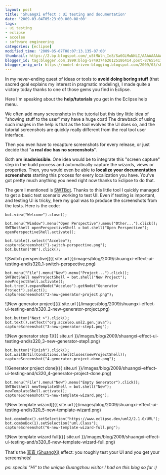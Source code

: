 ```yaml
---
layout: post
title: 'ShuangXi effect : UI testing and documentation'
date: '2009-03-04T05:23:00.000-08:00'
tags:
- ui testing
- eclipse
- acceleo
- software engineering
categories: [eclipse]
modified_time: '2009-05-07T08:07:13.135-07:00'
thumbnail: https://2.bp.blogspot.com/_u5tMWln_Ie8/Sa6GLMuNNLI/AAAAAAAAAG4/AbnjaM7dp7U/s72-c/1-switch-perspective.png
blogger_id: tag:blogger.com,1999:blog-5749374620125186414.post-8765541702991355228
blogger_orig_url: https://model-driven-blogging.blogspot.com/2009/03/shuangxi-effect-ui-testing-and.html
---
```


In my never-ending quest of ideas or tools to **avoid doing boring stuff** (that sacred goal explains my interest in pragmatic modeling), I made quite a victory today thanks to one of those gems you find in Eclipse.

Here I'm speaking about the **help/tutorials** you get in the Eclipse help menu.

We often add many screenshots in the tutorial but this tiny little idea of "showing stuff to the user" may have a huge cost! The drawback of using such images in the help is that as the tool evolves the UI does so, and the tutorial screenshots are quickly really different from the real tool user interface.

Then you even have to recapture screenshots for every release, or just decide that "**a real doc has no screenshots**".

Both are **inadmissible**. One idea would be to integrate this "screen capture" step in the build process and automatically capture the wizards, views or properties. Then, you would even be able to **localize your documentation screenshots** starting this process for every localization you have. You've got pretty much anything you need right now thanks to Eclipse to do that.

The gem I mentioned is [SWTBot](https://www.eclipse.dev/swtbot/). Thanks to this little tool I quickly managed to get a basic test scenario working to test UI. Even if testing is important, and testing UI is tricky, here my goal was to produce the screenshots from the tests. Here is the code:

```
bot.view("Welcome").close();

bot.menu("Window").menu("Open Perspective").menu("Other...").click();
SWTBotShell openPerspectiveShell = bot.shell("Open Perspective");
openPerspectiveShell.activate();

bot.table().select("Acceleo");
captureScreenshot("1-switch-perspective.png");
bot.button("OK").click();
```

![Switch perspective]({{ site.url }}/images/blog/2009/shuangxi-effect-ui-testing-and/s320_1-switch-perspective.png)

```
bot.menu("File").menu("New").menu("Project...").click();
SWTBotShell newProjectShell = bot.shell("New Project");
newProjectShell.activate();
bot.tree().expandNode("Acceleo").getNode("Generator Project").select();
captureScreenshot("2-new-generator-project.png");
```

![New generator project]({{ site.url }}/images/blog/2009/shuangxi-effect-ui-testing-and/s320_2-new-generator-project.png)

```
bot.button("Next >").click();
bot.text().setText("org.acceleo.uml2.gen.java");
captureScreenshot("3-new-generator-step1.png");
```

![New generator step 1]({{ site.url }}/images/blog/2009/shuangxi-effect-ui-testing-and/s320_3-new-generator-step1.png)

```
bot.button("Finish").click();
bot.waitUntil(Conditions.shellCloses(newProjectShell));
captureScreenshot("4-generator-project-done.png");
```

![Generator project done]({{ site.url }}/images/blog/2009/shuangxi-effect-ui-testing-and/s320_4-generator-project-done.png)

```
bot.menu("File").menu("New").menu("Empty Generator").click();
SWTBotShell newTemplateShell = bot.shell("New");
newTemplateShell.activate();
captureScreenshot("5-new-template-wizard.png");
```

![New template wizard]({{ site.url }}/images/blog/2009/shuangxi-effect-ui-testing-and/s320_5-new-template-wizard.png)

```
bot.comboBox().setSelection("https://www.eclipse.dev/uml2/2.1.0/UML");
bot.comboBox(1).setSelection("uml.Class");
captureScreenshot("6-new-template-wizard-full.png");
```

![New template wizard full]({{ site.url }}/images/blog/2009/shuangxi-effect-ui-testing-and/s320_6-new-template-wizard-full.png)

That's the [喜喜 (ShuangXi)](https://en.wikipedia.org/wiki/Double_Happiness_%28calligraphy%29) effect: you roughly test your UI and you get your screenshots!

_ps: special "Hi" to the unique Guangzhou visitor I had on this blog so far :)_


